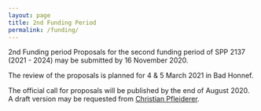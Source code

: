 ```yaml
---
layout: page
title: 2nd Funding Period
permalink: /funding/
---
```


2nd Funding period
Proposals for the second funding period of SPP 2137 (2021 - 2024) may be submitted by 16 November 2020.

The review of the proposals is planned for 4 & 5 March 2021 in Bad Honnef.

The official call for proposals will be published by the end of August 2020. A draft version may be requested from [Christian Pfleiderer](christian.pfleiderer@tum.de).
